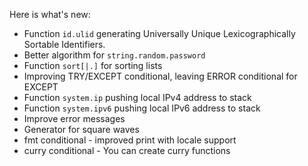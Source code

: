 Here is what's new:
* Function ```id.ulid``` generating Universally Unique Lexicographically Sortable Identifiers.
* Better algorithm for ```string.random.password```
* Function ```sort[|.]``` for sorting lists
* Improving TRY/EXCEPT conditional, leaving ERROR conditional for EXCEPT
* Function ```system.ip``` pushing local IPv4 address to stack
* Function ```system.ipv6``` pushing local IPv6 address to stack
* Improve error messages
* Generator for square waves
* fmt conditional - improved print with locale support
* curry conditional - You can create curry functions
